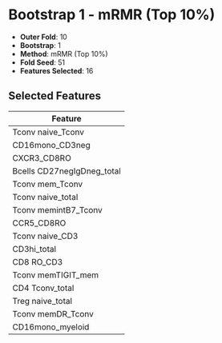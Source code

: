# Bootstrap 1 - mRMR (Top 10%)

- **Outer Fold**: 10
- **Bootstrap**: 1
- **Method**: mRMR (Top 10%)
- **Fold Seed**: 51
- **Features Selected**: 16

## Selected Features

| Feature |
|---------|
| Tconv naive_Tconv |
| CD16mono_CD3neg |
| CXCR3_CD8RO |
| Bcells CD27negIgDneg_total |
| Tconv mem_Tconv |
| Tconv naive_total |
| Tconv memintB7_Tconv |
| CCR5_CD8RO |
| Tconv naive_CD3 |
| CD3hi_total |
| CD8 RO_CD3 |
| Tconv memTIGIT_mem |
| CD4 Tconv_total |
| Treg naive_total |
| Tconv memDR_Tconv |
| CD16mono_myeloid |
